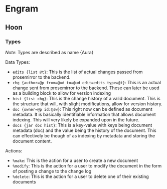 # Engram

## Hoon

### Types

*Note*: Types are described as name {Aura}

Data Types:

- `edits {list @t}`: This is the list of actual changes passed from prosemirror to the backend.
- `chg {author=@p from=@ud to=@ud edit=edits type=@t}`: This is an actual change sent from prosemirror to the backend.  These can later be used as a building block to allow for version indexing
- `hist {list chg}`: This is the change history of a valid document.  This is the structure that will, with slight modifications, allow for version history.
- `doc {owner=@p id:@sw}`: This right now can be defined as document metadata.  It is basically identifiable information that allows document indexing.  This will very likely be expanded upon in the future.
- `docs {jar doc hist}`: This is a key-value with keys being document metadata (doc) and the value being the history of the document.  This can effectively be though of as indexing by metadata and storing the document content.

Actions:

- `%make`: This is the action for a user to create a new document
- `%modify`: This is the action for a user to modify the document in the form of posting a change to the change log
- `%delete`: This is the action for a user to delete one of their existing documents

